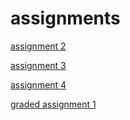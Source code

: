 # assignments

[assignment 2](https://github.com/Maevezw/assignments/blob/master/Assignment%202.ipynb)

[assignment 3](https://github.com/Maevezw/assignments/blob/master/Assignment%203.ipynb)

[assignment 4](https://github.com/Maevezw/assignments/blob/master/assignment4.ipynb)

[graded assignment 1](https://github.com/Maevezw/assignments/blob/master/Graded_assignment1.ipynb)
